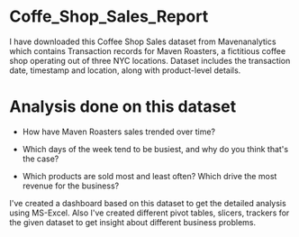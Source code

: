 # Coffe_Shop_Sales_Report

I have downloaded this Coffee Shop Sales dataset from Mavenanalytics which contains Transaction records for Maven Roasters, a fictitious coffee shop operating out of three NYC locations. Dataset includes the transaction date, timestamp and location, along with product-level details.

# Analysis done on this dataset
- How have Maven Roasters sales trended over time?

- Which days of the week tend to be busiest, and why do you think that's the case?

- Which products are sold most and least often? Which drive the most revenue for the business?

I've created a dashboard based on this dataset to get the detailed analysis using MS-Excel.
Also I've created different pivot tables, slicers, trackers for the given dataset to get insight about different business problems.
